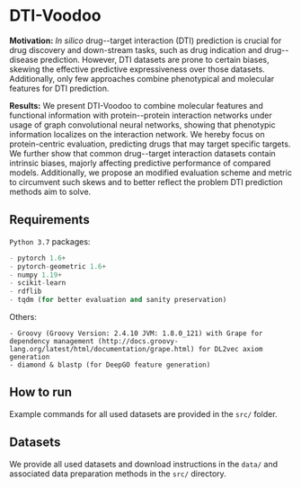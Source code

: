 # DTI-Voodoo
**Motivation:** *In silico* drug--target interaction (DTI) prediction is crucial for drug discovery and down-stream tasks, such as drug indication and drug--disease prediction. However, DTI datasets are prone to certain biases, skewing the effective predictive expressiveness over those datasets. Additionally, only few approaches combine phenotypical and molecular features for DTI prediction.

**Results:** We present DTI-Voodoo to combine molecular features and functional information with protein--protein interaction networks under usage of graph convolutional neural networks, showing that phenotypic information localizes on the interaction network. We hereby focus on protein-centric evaluation, predicting drugs that may target specific targets. We further show that common drug--target interaction datasets contain intrinsic biases, majorly affecting predictive performance of compared models. Additionally, we propose an modified evaluation scheme and metric to circumvent such skews and to better reflect the problem DTI prediction methods aim to solve. 

## Requirements
`Python 3.7` packages:
```python
- pytorch 1.6+
- pytorch-geometric 1.6+
- numpy 1.19+
- scikit-learn 
- rdflib
- tqdm (for better evaluation and sanity preservation)
```

Others:
```
- Groovy (Groovy Version: 2.4.10 JVM: 1.8.0_121) with Grape for dependency management (http://docs.groovy-lang.org/latest/html/documentation/grape.html) for DL2vec axiom generation
- diamond & blastp (for DeepGO feature generation)
```

## How to run

Example commands for all used datasets are provided in the `src/` folder.

## Datasets
We provide all used datasets and download instructions in the `data/` and associated data preparation methods in the `src/` directory. 

